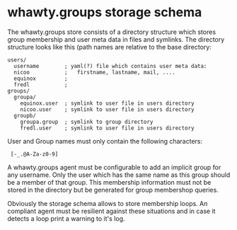 # whawty.groups storage schema

The whawty.groups store consists of a directory structure which stores
group membership and user meta data in files and symlinks.
The directory structure looks like this (path names are relative to the
base directory:

    users/
      username        ; yaml(?) file which contains user meta data:
      nicoo           ;   firstname, lastname, mail, ....
      equinox         ;
      fredl           ;
    groups/
      groupa/
        equinox.user  ; symlink to user file in users directory
        nicoo.user    ; symlink to user file in users directory
      groupb/
        groupa.group  ; symlink to group directory
        fredl.user    ; symlink to user file in users directory

User and Group names must only contain the following characters:

     [-_.@A-Za-z0-9]

A whawty.groups agent must be configurable to add an implicit group for
any username. Only the user which has the same name as this group should
be a member of that group.
This membership information must not be stored in the directory but be
generated for group membershop queries.

Obviously the storage schema allows to store membership loops. An compliant
agent must be resilient against these situations and in case it detects a
loop print a warning to it's log.
